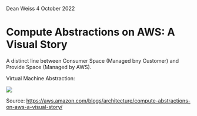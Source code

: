 Dean Weiss
4 October 2022

# Compute Abstractions on AWS: A Visual Story

<p> A distinct line between Consumer Space (Managed bny Customer) and Provide Space (Managed by AWS). 
 </p>
 
 Virtual Machine Abstraction: 
 
 
 
 
<image src ="(https://user-images.githubusercontent.com/100364917/193865837-b7016e87-dc57-4ac1-b372-320e519513ea.png)">

 
 Source: https://aws.amazon.com/blogs/architecture/compute-abstractions-on-aws-a-visual-story/
